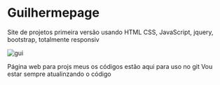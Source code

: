 
# Guilhermepage


Site de projetos primeira versão usando HTML CSS,  JavaScript, jquery, bootstrap, totalmente responsiv 

![gui](https://user-images.githubusercontent.com/98243722/158078859-00679980-1ea5-4379-81fc-87d369110c24.png)

Página web para projs meus os códigos estão aqui  para uso no git
Vou estar sempre atualinzando o código
